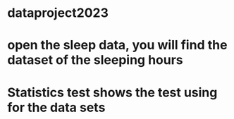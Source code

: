 # dataproject2023
# open the sleep data, you will find the dataset of the sleeping hours
# Statistics test shows the test using for the data sets
